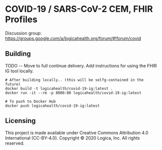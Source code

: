 # COVID-19 / SARS-CoV-2 CEM, FHIR Profiles

Discussion group: https://groups.google.com/a/logicahealth.org/forum/#!forum/covid

## Building

TODO -- Move to full continue delivery. Add instructions for using the FHIR IG tool locally.


	# After building locally.. (this will be selfg-contained in the future)
	docker build -t logicahealth/covid-19-ig:latest .
	docker run -it --rm -p 8080:80 logicahealth/covid-19-ig:latest

	# To push to Docker Hub
	docker push logicahealth/covid-19-ig:latest

## Licensing

This project is made available under Creative Commons Attribution 4.0 International (CC-BY-4.0). Copyright © 2020 Logica, Inc. All rights reserved. 
